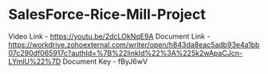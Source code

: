# SalesForce-Rice-Mill-Project
Video Link - https://youtu.be/2dcLOkNqE9A
Document Link - https://workdrive.zohoexternal.com/writer/open/h843da8eac5adb93e4a1bb07c290df065917c?authId=%7B%22linkId%22%3A%225k2wApaCJcn-LYmlU%22%7D
Document Key - fByJ6wV
